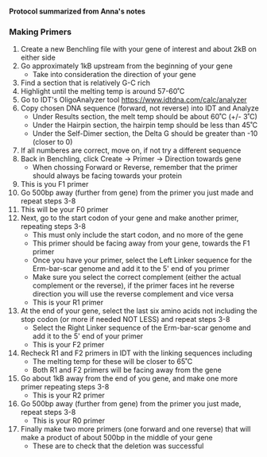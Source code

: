 #### Protocol summarized from Anna's notes
### Making Primers

1. Create a new Benchling file with your gene of interest and about 2kB on either side
2. Go approximately 1kB upstream from the beginning of your gene
    * Take into consideration the direction of your gene
3. Find a section that is relatively G-C rich
4. Highlight until the melting temp is around 57-60˚C
5. Go to IDT's OligoAnalyzer tool https://www.idtdna.com/calc/analyzer
6. Copy chosen DNA sequence (forward, not reverse) into IDT and Analyze
    * Under Results section, the melt temp should be about 60˚C (+/- 3˚C)
    * Under the Hairpin section, the hairpin temp should be less than 45˚C
    * Under the Self-Dimer section, the Delta G should be greater than -10 (closer to 0)
7. If all numberes are correct, move on, if not try a different sequence
8. Back in Benchling, click Create -> Primer -> Direction towards gene
      * When chossing Forward or Reverse, remember that the primer should always be facing towards your protein
9. This is you F1 primer
10. Go 500bp away (further from gene) from the primer you just made and repeat steps 3-8
11. This will be your F0 primer
12. Next, go to the start codon of your gene and make another primer, repeating steps 3-8
      * This must only include the start codon, and no more of the gene
      * This primer should be facing away from your gene, towards the F1 primer
      * Once you have your primer, select the Left Linker sequence for the Erm-bar-scar genome and add it to the 5' end of you primer
      * Make sure you select the correct complement (either the actual complement or the reverse), if the primer faces int he reverse direction you will use the reverse complement and vice versa
      * This is your R1 primer
13. At the end of your gene, select the last six amino acids not including the stop codon (or more if needed NOT LESS) and repeat steps 3-8
      * Select the Right Linker sequence of the Erm-bar-scar genome and add it to the 5' end of your primer
      * This is your F2 primer
14. Recheck R1 and F2 primers in IDT with the linking sequences including
      * The melting temp for these will be closer to 65˚C
      * Both R1 and F2 primers will be facing away from the gene
15. Go about 1kB away from the end of you gene, and make one more primer repeating steps 3-8
      * This is your R2 primer
16. Go 500bp away (further from gene) from the primer you just made, repeat steps 3-8
      * This is your R0 primer
18. Finally make two more primers (one forward and one reverse) that will make a product of about 500bp in the middle of your gene
      * These are to check that the deletion was successful
